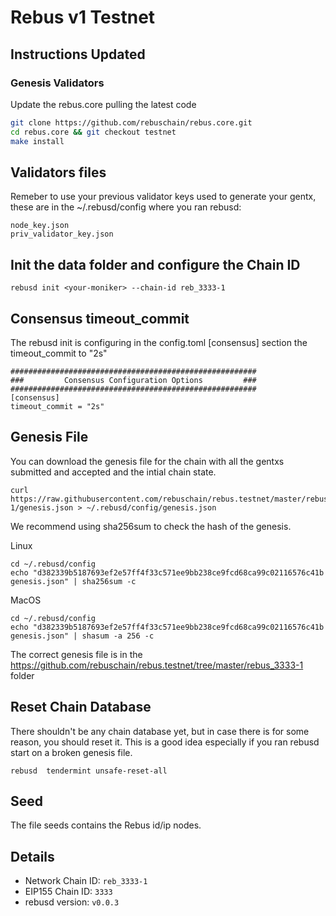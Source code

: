 # Rebus v1 Testnet

## Instructions Updated

### Genesis Validators

Update the rebus.core pulling the latest code 

```bash
git clone https://github.com/rebuschain/rebus.core.git 
cd rebus.core && git checkout testnet
make install
```

## Validators files

Remeber to use your previous validator keys used to generate your gentx, these are in the ~/.rebusd/config where you ran rebusd:
```
node_key.json
priv_validator_key.json
```


## Init the data folder and configure the Chain ID 

```
rebusd init <your-moniker> --chain-id reb_3333-1
```

## Consensus timeout_commit 

The rebusd init is configuring in the config.toml [consensus] section the timeout_commit to "2s"

```
#######################################################
###         Consensus Configuration Options         ###
#######################################################
[consensus]
timeout_commit = "2s"
```


## Genesis File

You can download the genesis file for the chain with all the gentxs submitted and accepted and the intial chain state.

```
curl https://raw.githubusercontent.com/rebuschain/rebus.testnet/master/rebus_3333-1/genesis.json > ~/.rebusd/config/genesis.json
```

We recommend using sha256sum to check the hash of the genesis.

Linux
```
cd ~/.rebusd/config
echo "d382339b5187693ef2e57ff4f33c571ee9bb238ce9fcd68ca99c02116576c41b  genesis.json" | sha256sum -c
```
MacOS
```
cd ~/.rebusd/config
echo "d382339b5187693ef2e57ff4f33c571ee9bb238ce9fcd68ca99c02116576c41b  genesis.json" | shasum -a 256 -c
```

The correct genesis file is in the https://github.com/rebuschain/rebus.testnet/tree/master/rebus_3333-1 folder

## Reset Chain Database

There shouldn't be any chain database yet, but in case there is for some reason, you should reset it. This is a good idea especially if you ran rebusd start on a broken genesis file. 

```
rebusd  tendermint unsafe-reset-all 
```

## Seed 

The file seeds contains the Rebus id/ip nodes.


## Details

- Network Chain ID: `reb_3333-1`
- EIP155 Chain ID: `3333`
- rebusd version: `v0.0.3`
